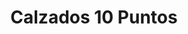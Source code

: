 ---
title: "Calzados 10 Puntos"
url: /neuquen/calzados-10-puntos-domingo-faustino-sarmiento/
shop: zapatos
---